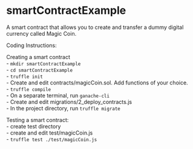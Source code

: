 # smartContractExample
A smart contract that allows you to create and transfer a dummy digital currency called Magic Coin.  

Coding Instructions:  

Creating a smart contract  
    - `mkdir smartContractExample`  
    - `cd smartContractExample`  
    - `truffle init`  
    - Create and edit contracts/magicCoin.sol. Add functions of your choice.  
    - `truffle compile`  
    - On a separate terminal, run `ganache-cli`  
    - Create and edit migrations/2_deploy_contracts.js  
    - In the project directory, run `truffle migrate`  
    
Testing a smart contract:  
    - create test directory  
    - create and edit test/magicCoin.js  
    - `truffle test ./test/magicCoin.js`  


